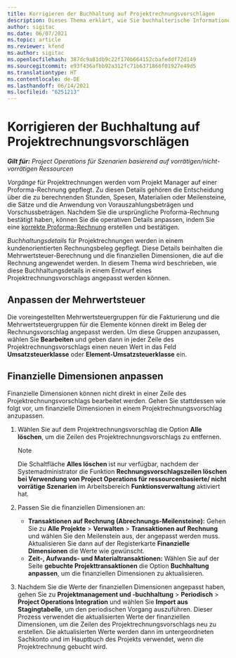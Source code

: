 ```yaml
---
title: Korrigieren der Buchhaltung auf Projektrechnungsvorschlägen
description: Dieses Thema erklärt, wie Sie buchhalterische Informationen auf einem Entwurf eines Rechnungsvorschlags korrigieren können.
author: sigitac
ms.date: 06/07/2021
ms.topic: article
ms.reviewer: kfend
ms.author: sigitac
ms.openlocfilehash: 387dc9a81db9c22f170b664152cbafeddf72d149
ms.sourcegitcommit: e93f436afbb92a312fc71b6371866f01927e49d5
ms.translationtype: HT
ms.contentlocale: de-DE
ms.lasthandoff: 06/14/2021
ms.locfileid: "6251213"
---
```

# <a name="correct-the-accounting-on-draft-project-invoice-proposals"></a>Korrigieren der Buchhaltung auf Projektrechnungsvorschlägen

_**Gilt für:** Project Operations für Szenarien basierend auf vorrätigen/nicht-vorrätigen Ressourcen_

*Vorgänge* für Projektrechnungen werden vom Projekt Manager auf einer Proforma-Rechnung gepflegt. Zu diesen Details gehören die Entscheidung über die zu berechnenden Stunden, Spesen, Materialien oder Meilensteine, die Sätze und die Anwendung von Vorauszahlungsbeträgen und Vorschussbeträgen. Nachdem Sie die ursprüngliche Proforma-Rechnung bestätigt haben, können Sie die operativen Details anpassen, indem Sie eine [korrekte Proforma-Rechnung](../proforma-invoicing/corrective-invoices.md) erstellen und bestätigen.

*Buchhaltungsdetails* für Projektrechnungen werden in einem kundenorientierten Rechnungsbeleg gepflegt. Diese Details beinhalten die Mehrwertsteuer-Berechnung und die finanziellen Dimensionen, die auf die Rechnung angewendet werden. In diesem Thema wird beschrieben, wie diese Buchhaltungsdetails in einem Entwurf eines Projektrechnungsvorschlags angepasst werden können.

## <a name="adjust-sales-tax"></a>Anpassen der Mehrwertsteuer

Die voreingestellten Mehrwertsteuergruppen für die Fakturierung und die Mehrwertsteuergruppen für die Elemente können direkt im Beleg der Rechnungsvorschlag angepasst werden. Um diese Gruppen anzupassen, wählen Sie **Bearbeiten** und geben dann in jeder Zeile des Projektrechnungsvorschlags einen neuen Wert in das Feld **Umsatzsteuerklasse** oder **Element-Umsatzsteuerklasse** ein.

## <a name="adjust-financial-dimensions"></a>Finanzielle Dimensionen anpassen

Finanzielle Dimensionen können nicht direkt in einer Zeile des Projektrechnungsvorschlags bearbeitet werden. Gehen Sie stattdessen wie folgt vor, um finanzielle Dimensionen in einem Projektrechnungsvorschlag anzupassen.

1. Wählen Sie auf dem Projektrechnungsvorschlag die Option **Alle löschen**, um die Zeilen des Projektrechnungsvorschlags zu entfernen.

    > [!NOTE]
    > Die Schaltfläche **Alles löschen** ist nur verfügbar, nachdem der Systemadministrator die Funktion **Rechnungsvorschlagszeilen löschen bei Verwendung von Project Operations für ressourcenbasierte/ nicht vorrätige Szenarien** im Arbeitsbereich **Funktionsverwaltung** aktiviert hat.

2. Passen Sie die finanziellen Dimensionen an:

    - **Transaktionen auf Rechnung (Abrechnungs-Meilensteine):** Gehen Sie zu **Alle Projekte** \> **Verwalten** \> **Transaktionen auf Rechnung** und wählen Sie den Meilenstein aus, der angepasst werden muss. Aktualisieren Sie dann auf der Registerkarte **Finanzielle Dimensionen** die Werte wie gewünscht.
    - **Zeit-, Aufwands- und Materialtransaktionen:** Wählen Sie auf der Seite **gebuchte Projekttransaktionen** die Option **Buchhaltung anpassen**, um die finanziellen Dimensionen zu aktualisieren.

3. Nachdem Sie die Werte der finanziellen Dimensionen angepasst haben, gehen Sie zu **Projektmanagement und -buchhaltung** \> **Periodisch** \> **Project Operations Integration** und wählen Sie **Import aus Stagingtabelle**, um den periodischen Vorgang auszuführen. Dieser Prozess verwendet die aktualisierten Werte der finanziellen Dimensionen, um die Zeilen des Projektrechnungsvorschlags neu zu erstellen. Die aktualisierten Werte werden dann im untergeordneten Sachkonto und im Hauptbuch des Projekts verwendet, wenn die Projektrechnung gebucht wird.
